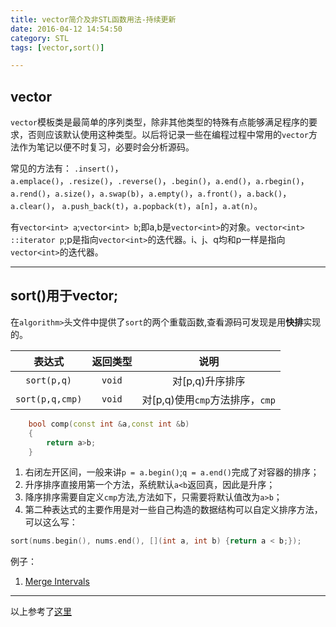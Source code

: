 ```yaml
---
title: vector简介及非STL函数用法-持续更新
date: 2016-04-12 14:54:50
category: STL
tags: [vector,sort()]

---
```


## vector

`vector`模板类是最简单的序列类型，除非其他类型的特殊有点能够满足程序的要求，否则应该默认使用这种类型。以后将记录一些在编程过程中常用的`vector`方法作为笔记以便不时复习，必要时会分析源码。

常见的方法有：
`.insert()`，`a.emplace()`，`.resize()`，`.reverse()`，`.begin()`，`a.end()`，`a.rbegin()`，
`a.rend()`，`a.size()`，`a.swap(b)`，`a.empty()`，`a.front()`，`a.back()`，`a.clear()`，
`a.push_back(t)`，`a.popback(t)`，`a[n]`，`a.at(n)`。

有`vector<int> a`;`vector<int> b`;即a,b是`vector<int>`的对象。`vector<int> ::iterator p`;p是指向`vector<int>`的迭代器。i、j、q均和p一样是指向`vector<int>`的迭代器。

---

## sort()用于vector;

在`algorithm>`头文件中提供了`sort`的两个重载函数,查看源码可发现是用**快排**实现的。

| 表达式	| **返回类型**	| 说明	|
| :---:	| :---:	| :---:	|
| `sort(p,q)`	| `void`	| 对[p,q)升序排序		|
| `sort(p,q,cmp)`	| `void`	| 对[p,q)使用`cmp`方法排序，`cmp`	|

```C++
	bool comp(const int &a,const int &b)
	{
   		return a>b;
	}
```

1. 右闭左开区间，一般来讲`p = a.begin()`;`q = a.end()`完成了对容器的排序；
2. 升序排序直接用第一个方法，系统默认`a<b`返回真，因此是升序；
3. 降序排序需要自定义`cmp`方法,方法如下，只需要将默认值改为`a>b`；
4. 第二种表达式的主要作用是对一些自己构造的数据结构可以自定义排序方法，可以这么写：
```C++
sort(nums.begin(), nums.end(), [](int a, int b) {return a < b;});
```

例子：
1. [Merge Intervals](https://github.com/applefishsky009/LeetCode/blob/master/56%20-%20Merge%20Intervals/56%20-%20Merge%20Intervals.cpp)

---

以上参考了[这里](http://www.cnblogs.com/cj695/p/3863142.html "这里")


